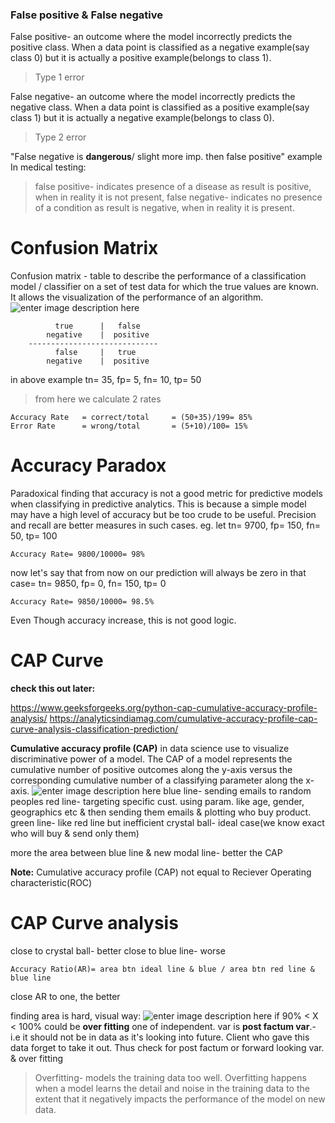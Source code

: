 ### 	False positive & False negative
False positive- an outcome where the model incorrectly predicts the positive class. When a data point is classified as a negative example(say class 0) but it is actually a positive example(belongs to class 1). 

>Type 1 error

False negative- an outcome where the model incorrectly predicts the negative class. When a data point is classified as a positive example(say class 1) but it is actually a negative example(belongs to class 0).

> Type 2 error

"False negative is **dangerous**/ slight more imp. then false positive"
example In medical testing:
> false positive- indicates presence of a disease as result is positive, when in reality it is not present, 
> false negative- indicates no presence of a condition as result is negative, when in reality it is present. 

# 	Confusion Matrix
Confusion matrix - table to describe the performance of a classification model / classifier on a set of test data for which the true values are known. It allows the visualization of the performance of an algorithm.
![enter image description here](https://github.com/DevMAdi/Classkification-Model-Evaluation/blob/master/Screenshot%20%282664%29.png?raw=true)
			
			  true 		|	false
			negative	|  positive
		-----------------------------
			  false		|	true
			negative	|  positive

in above example
tn= 35, fp= 5, fn= 10, tp= 50
> from here we calculate 2 rates
	
	Accuracy Rate 	= correct/total 	= (50+35)/199= 85%
	Error Rate 		= wrong/total 		= (5+10)/100= 15%

# 	Accuracy Paradox
Paradoxical finding that accuracy is not a good metric for predictive models when classifying in predictive analytics. This is because a simple model may have a high level of accuracy but be too crude to be useful. Precision and recall are better measures in such cases.
eg. 
let tn= 9700, fp= 150, fn= 50, tp= 100

    Accuracy Rate= 9800/10000= 98%

now let's say that from now on our prediction will always be zero
in that case= tn= 9850, fp= 0, fn= 150, tp= 0

    Accuracy Rate= 9850/10000= 98.5%

Even Though accuracy increase, this is not good logic.

# 	CAP Curve

**check this out later:**

https://www.geeksforgeeks.org/python-cap-cumulative-accuracy-profile-analysis/
https://analyticsindiamag.com/cumulative-accuracy-profile-cap-curve-analysis-classification-prediction/

**Cumulative accuracy profile (CAP)** in data science use to visualize discriminative power of a model. The CAP of a model represents the cumulative number of positive outcomes along the y-axis versus the corresponding cumulative number of a classifying parameter along the x-axis.
![enter image description here](https://github.com/DevMAdi/Classkification-Model-Evaluation/blob/master/Screenshot%20%282665%29.png?raw=true)
blue line- sending emails to random peoples
red line- targeting specific cust. using param. like age, gender, geographics etc & then sending them emails & plotting who buy product.
green line- like red line but inefficient
crystal ball- ideal case(we know exact who will buy & send only them)

more the area between blue line & new modal line- better the CAP

**Note:**
Cumulative accuracy profile (CAP) not equal to Reciever Operating characteristic(ROC)

# 	CAP Curve analysis
close to crystal ball- better
close to blue line- worse

    							
    Accuracy Ratio(AR)= area btn ideal line & blue / area btn red line & blue line

close AR to one, the better

finding area is hard, visual way:
![enter image description here](https://github.com/DevMAdi/Classkification-Model-Evaluation/blob/master/Screenshot%20%282666%29.png?raw=true)
if 90% < X < 100% 
	could be **over fitting**
	one of independent. var is **post factum var**.- i.e it should not be in data as it's looking into future.
	Client who gave this data forget to take it out.
	Thus check for post factum or forward looking var. & over fitting

> Overfitting- models the training data too well. 
> Overfitting happens when a model learns the detail and noise in the training data to the extent that it negatively impacts the performance of the model on new data.
